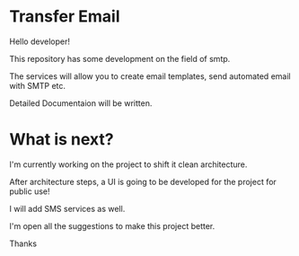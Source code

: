 # Transfer Email

Hello developer! 

This repository has some development on the field of smtp. 

The services will allow you to create email templates, send automated email with SMTP etc.

Detailed Documentaion will be written.

# What is next?

I'm currently working on the project to shift it clean architecture.

After architecture steps, a UI is going to be developed for the project for public use!

I will add SMS services as well.

I'm open all the suggestions to make this project better.

Thanks
